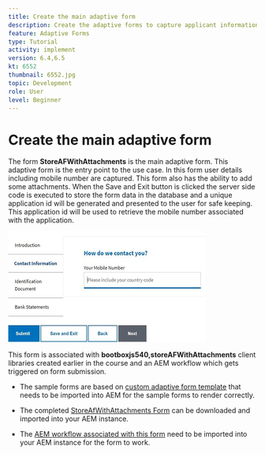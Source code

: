 ```yaml
---
title: Create the main adaptive form
description: Create the adaptive forms to capture applicant information and adaptive form to retrieve the saved adaptive form
feature: Adaptive Forms
type: Tutorial
activity: implement
version: 6.4,6.5
kt: 6552
thumbnail: 6552.jpg
topic: Development
role: User
level: Beginner
---
```


# Create the main adaptive form

The form **StoreAFWithAttachments** is the main adaptive form. This adaptive form is the entry point to the use case. In this form user details including mobile number are captured. This form also has the ability to add some attachments. When the Save and Exit button is clicked the server side code is executed to store the form data in the database and a unique application id will be generated and presented to the user for safe keeping. This application id will be used to retrieve the mobile number associated with the application.

![main application form](assets/6552.JPG)

This form is associated with **bootboxjs540,storeAFWithAttachments** client libraries created earlier in the course and an AEM workflow which gets triggered on form submission.


* The sample forms are based on [custom adaptive form template](assets/custom-template-with-page-component.zip) that needs to be imported into AEM for the sample forms to render correctly.

* The completed [StoreAfWithAttachments Form](assets/store-af-with-attachments-form.zip) can be downloaded and imported into your AEM instance.

* The [AEM workflow associated with this form](assets/workflow-model-store-af-with-attachments.zip) need to be imported into your AEM instance for the form to work.



